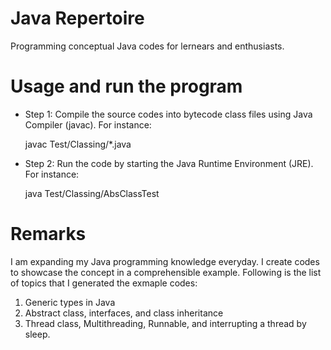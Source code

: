 # Java Repertoire 
Programming conceptual Java codes for lernears and enthusiasts. 


# Usage and run the program #

- Step 1:
  Compile the source codes into bytecode class files using Java Compiler (javac). For instance:
  
  javac Test/Classing/*.java
  
  
- Step 2:
  Run the code by starting the Java Runtime Environment (JRE). For instance:
  
  java Test/Classing/AbsClassTest
  

# Remarks #

I am expanding my Java programming knowledge everyday. I create codes to showcase the concept in a comprehensible example. Following is the list of topics that I generated the exmaple codes:

1. Generic types in Java
2. Abstract class, interfaces, and class inheritance
3. Thread class, Multithreading, Runnable, and interrupting a thread by sleep.

